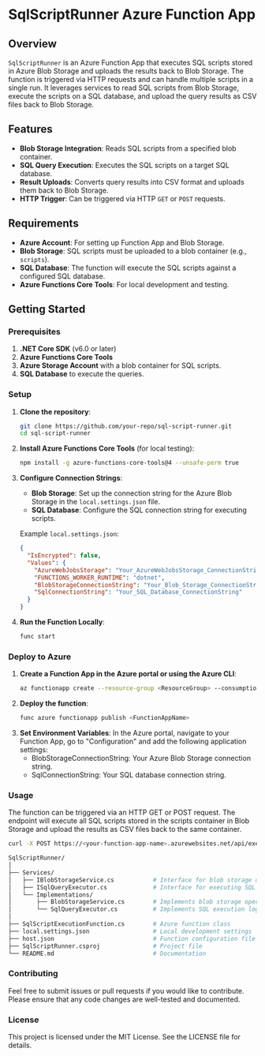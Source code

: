 # SqlScriptRunner Azure Function App

## Overview

`SqlScriptRunner` is an Azure Function App that executes SQL scripts stored in Azure Blob Storage and uploads the results back to Blob Storage. The function is triggered via HTTP requests and can handle multiple scripts in a single run. It leverages services to read SQL scripts from Blob Storage, execute the scripts on a SQL database, and upload the query results as CSV files back to Blob Storage.

## Features

- **Blob Storage Integration**: Reads SQL scripts from a specified blob container.
- **SQL Query Execution**: Executes the SQL scripts on a target SQL database.
- **Result Uploads**: Converts query results into CSV format and uploads them back to Blob Storage.
- **HTTP Trigger**: Can be triggered via HTTP `GET` or `POST` requests.

## Requirements

- **Azure Account**: For setting up Function App and Blob Storage.
- **Blob Storage**: SQL scripts must be uploaded to a blob container (e.g., `scripts`).
- **SQL Database**: The function will execute the SQL scripts against a configured SQL database.
- **Azure Functions Core Tools**: For local development and testing.

## Getting Started

### Prerequisites

1. **.NET Core SDK** (v6.0 or later)
2. **Azure Functions Core Tools**
3. **Azure Storage Account** with a blob container for SQL scripts.
4. **SQL Database** to execute the queries.

### Setup

1. **Clone the repository**:
    ```bash
    git clone https://github.com/your-repo/sql-script-runner.git
    cd sql-script-runner
    ```

2. **Install Azure Functions Core Tools** (for local testing):
    ```bash
    npm install -g azure-functions-core-tools@4 --unsafe-perm true
    ```

3. **Configure Connection Strings**:

   - **Blob Storage**: Set up the connection string for the Azure Blob Storage in the `local.settings.json` file.
   - **SQL Database**: Configure the SQL connection string for executing scripts.

   Example `local.settings.json`:
   ```json
   {
     "IsEncrypted": false,
     "Values": {
       "AzureWebJobsStorage": "Your_AzureWebJobsStorage_ConnectionString",
       "FUNCTIONS_WORKER_RUNTIME": "dotnet",
       "BlobStorageConnectionString": "Your_Blob_Storage_ConnectionString",
       "SqlConnectionString": "Your_SQL_Database_ConnectionString"
     }
   }

4. **Run the Function Locally**:

   ```bash
   func start
   ```
### Deploy to Azure
1. **Create a Function App in the Azure portal or using the Azure CLI**:
   ```bash
   az functionapp create --resource-group <ResourceGroup> --consumption-plan-location <Location> --runtime dotnet --functions-version 4 --name <FunctionAppName> --storage-account <StorageAccountName>
   ```
2. **Deploy the function**:
   ```bash
   func azure functionapp publish <FunctionAppName>
   ```
3. **Set Environment Variables**:
   In the Azure portal, navigate to your Function App, go to "Configuration" and add the following application settings:
   - BlobStorageConnectionString: Your Azure Blob Storage connection string.
   - SqlConnectionString: Your SQL database connection string.
  
### Usage
The function can be triggered via an HTTP GET or POST request. The endpoint will execute all SQL scripts stored in the scripts container in Blob Storage and upload the results as CSV files back to the same container.
```bash
curl -X POST https://<your-function-app-name>.azurewebsites.net/api/execute-scripts
```
```graphql
SqlScriptRunner/
│
├── Services/
│   ├── IBlobStorageService.cs           # Interface for blob storage operations
│   ├── ISqlQueryExecutor.cs             # Interface for executing SQL queries
│   └── Implementations/
│       ├── BlobStorageService.cs        # Implements blob storage operations
│       └── SqlQueryExecutor.cs          # Implements SQL execution logic
│
├── SqlScriptExecutionFunction.cs        # Azure function class
├── local.settings.json                  # Local development settings
├── host.json                            # Function configuration file
├── SqlScriptRunner.csproj               # Project file
└── README.md                            # Documentation
```

### Contributing
Feel free to submit issues or pull requests if you would like to contribute. Please ensure that any code changes are well-tested and documented.

### License
This project is licensed under the MIT License. See the LICENSE file for details.
   
